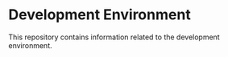 # Development Environment
This repository contains information related to the development environment.
